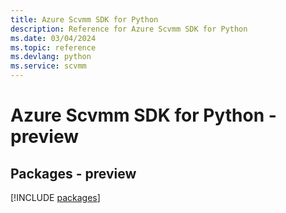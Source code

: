```yaml
---
title: Azure Scvmm SDK for Python
description: Reference for Azure Scvmm SDK for Python
ms.date: 03/04/2024
ms.topic: reference
ms.devlang: python
ms.service: scvmm
---
```

# Azure Scvmm SDK for Python - preview
## Packages - preview
[!INCLUDE [packages](scvmm-index.md)]